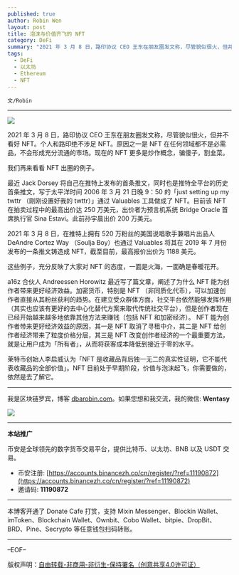 ```yaml
---
published: true
author: Robin Wen
layout: post
title: 泡沫与价值齐飞的 NFT
category: DeFi
summary: "2021 年 3 月 8 日，路印协议 CEO 王东在朋友圈发文称，尽管貌似很火，但并不看好 NFT。个人和路印绝不涉足 NFT。原因之一是 NFT 在任何领域都不是必需品，不会形成充分流通的市场。现在的 NFT 更多是炒作概念，骗傻子，割韭菜。莱特币创始人李启威认为「NFT 是收藏品背后独一无二的真实性证明，它不能代表收藏品的全部价值」。NFT 目前处于早期阶段，价值与泡沫起飞，你需要做的，依然是去了解它。"
tags:
  - DeFi
  - 以太坊
  - Ethereum
  - NFT
---
```


`文/Robin`

***

![](https://cdn.dbarobin.com/k1wgztb.png)

2021 年 3 月 8 日，路印协议 CEO 王东在朋友圈发文称，尽管貌似很火，但并不看好 NFT。个人和路印绝不涉足 NFT。原因之一是 NFT 在任何领域都不是必需品，不会形成充分流通的市场。现在的 NFT 更多是炒作概念，骗傻子，割韭菜。

我们再来看看 NFT 出圈的例子。

最近 Jack Dorsey 将自己在推特上发布的首条推文，同时也是推特全平台的历史首条推文，写于太平洋时间 2006 年 3 月 21 日晚 9：50 的「just setting up my twttr （刚刚设置好我的 twttr）」通过 Valuables 工具做成了 NFT。目前该 NFT 在拍卖过程中的最高出价达 250 万美元，出价者为预言机系统 Bridge Oracle 首席执行官 Sina Estavi。此前孙宇晨出价 200 万美元。

2021 年 3 月 8 日，在推特上拥有 520 万粉丝的美国说唱歌手兼唱片出品人 DeAndre Cortez Way （Soulja Boy）也通过 Valuables 将其在 2019 年 7 月份发布的一条推文铸造成 NFT，截至目前，最高报价出价为 1188 美元。

这些例子，充分反映了大家对 NFT 的态度，一面是火海，一面确是春暖花开。

a16z 合伙人 Andreessen Horowitz 最近写了篇文章，阐述了为什么 NFT 能为创作者带来更好经济效益。加密货币，特别是 NFT （非同质化代币），可以加速创作者直接从其粉丝获利的趋势。在建立受众群体方面，社交平台依然能够发挥作用（其实也应该有更好的去中心化替代方案来取代传统社交平台），但是创作者现在已经开始越来越多地依靠其他方法来赚钱（包括 NFT 和加密经济）。 NFT 能为创作者带来更好经济效益的原因，其一是 NFT 取消了寻租中介，其二是 NFT 给创作者经济带来了粒度价格分层，其三是 NFT 改变创作者经济的一个最重要方法，就是让用户成为「所有者」，从而将获客成本降低到接近于零的水平。

莱特币创始人李启威认为「NFT 是收藏品背后独一无二的真实性证明，它不能代表收藏品的全部价值」。NFT 目前处于早期阶段，价值与泡沫起飞，你需要做的，依然是去了解它。

***

我是区块链罗宾，博客 [dbarobin.com](https://dbarobin.com/)。如果您想和我交流，我的微信: **Wentasy**

![](https://cdn.dbarobin.com/v4yywe2.png)

***

**本站推广**

币安是全球领先的数字货币交易平台，提供比特币、以太坊、BNB 以及 USDT 交易。

* 币安注册: [https://accounts.binancezh.co/cn/register/?ref=11190872](https://accounts.binancezh.co/cn/register/?ref=11190872)
* 邀请码: **11190872**

***

本博客开通了 Donate Cafe 打赏，支持 Mixin Messenger、Blockin Wallet、imToken、Blockchain Wallet、Ownbit、Cobo Wallet、bitpie、DropBit、BRD、Pine、Secrypto 等任意钱包扫码转账。

<center>
    <div class="--donate-button"
         data-button-id="f8b9df0d-af9a-460d-8258-d3f435445075"
    ></div>
</center>

***

–EOF–

版权声明：[自由转载-非商用-非衍生-保持署名（创意共享4.0许可证）](http://creativecommons.org/licenses/by-nc-nd/4.0/deed.zh)